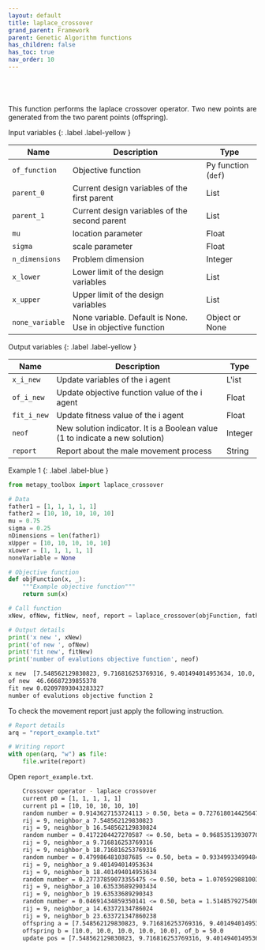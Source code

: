 ```yaml
---
layout: default
title: laplace_crossover
grand_parent: Framework
parent: Genetic Algorithm functions
has_children: false
has_toc: true
nav_order: 10
---
```


<!--Don't delete ths script-->
<script src = "https://polyfill.io/v3/polyfill.min.js?features=es6"></script>
<script id = "MathJax-script" async src="https://cdn.jsdelivr.net/npm/mathjax@3/es5/tex-mml-chtml.js"></script>
<!--Don't delete ths script-->

<h3></h3>
<br>

```python

```

<p align = "justify">This function performs the laplace crossover operator. Two new points are generated from the two parent points (offspring).</p>

Input variables
{: .label .label-yellow }

<table style = "width:100%">
   <thead>
     <tr>
       <th>Name</th>
       <th>Description</th>
       <th>Type</th>
     </tr>
   </thead>
   <tr>
       <td><code>of_function</code></td>
       <td>Objective function</td>
       <td>Py function (<code>def</code>)</td>
   </tr> 
   <tr>
       <td><code>parent_0</code></td>
       <td>Current design variables of the first parent</td>
       <td>List</td>
   </tr>
   <tr>
       <td><code>parent_1</code></td>
       <td>Current design variables of the second parent</td>
       <td>List</td>
   </tr>
      <tr>
       <td><code>mu</code></td>
       <td>location parameter</td>
       <td>Float</td>
   </tr>
      <tr>
       <td><code>sigma</code></td>
       <td>scale parameter</td>
       <td>Float</td>
   </tr> 
   <tr>
       <td><code>n_dimensions</code></td>
       <td>Problem dimension</td>
       <td>Integer</td>
   </tr>   
   <tr>
       <td><code>x_lower</code></td>
       <td>Lower limit of the design variables</td>
       <td>List</td>
   </tr>
   <tr>
       <td><code>x_upper</code></td>
       <td>Upper limit of the design variables</td>
       <td>List</td>
   </tr>
   <tr>
       <td><code>none_variable</code></td>
       <td>None variable. Default is None. Use in objective function</td>
       <td>Object or None</td>
   </tr>
</table>

Output variables
{: .label .label-yellow }

<table style = "width:100%">
   <thead>
     <tr>
       <th>Name</th>
       <th>Description</th>
       <th>Type</th>
     </tr>
   </thead>
   <tr>
       <td><code>x_i_new</code></td>
       <td>Update variables of the i agent</td>
       <td>L'ist</td>
   </tr>
   <tr>
       <td><code>of_i_new</code></td>
       <td> Update objective function value of the i agent</td>
       <td>Float</td>
   </tr>
   <tr>
       <td><code>fit_i_new</code></td>
       <td>Update fitness value of the i agent</td>
       <td>Float</td>
   </tr>
   <tr>
       <td><code>neof</code></td>
       <td>New solution indicator. It is a Boolean value (1 to indicate a new solution)</td>
       <td>Integer</td>
   </tr>
   <tr>
       <td><code>report</code></td>
       <td>Report about the male movement process</td>
       <td>String</td>
   </tr>
</table>

Example 1
{: .label .label-blue }

<p align = "justify">
 <i>
 </i>
</p>

```python
from metapy_toolbox import laplace_crossover

# Data
father1 = [1, 1, 1, 1, 1]
father2 = [10, 10, 10, 10, 10]
mu = 0.75
sigma = 0.25
nDimensions = len(father1)
xUpper = [10, 10, 10, 10, 10]
xLower = [1, 1, 1, 1, 1]
noneVariable = None

# Objective function
def objFunction(x, _):
    """Example objective function"""
    return sum(x)

# Call function
xNew, ofNew, fitNew, neof, report = laplace_crossover(objFunction, father1, father2, mu, sigma, nDimensions, xUpper, xLower, noneVariable)

# Output details
print('x new ', xNew)
print('of new ', ofNew)
print('fit new', fitNew)
print('number of evalutions objective function', neof)
```

```bash
x new  [7.548562129830823, 9.716816253769316, 9.401494014953634, 10.0, 10.0]
of new  46.66687239855378
fit new 0.02097893043283327
number of evalutions objective function 2
```

<p align = "justify">
  To check the movement report just apply the following instruction.
</p>

```python
# Report details
arq = "report_example.txt"

# Writing report
with open(arq, "w") as file:
    file.write(report)
```

<p align = "justify">
  Open <code>report_example.txt</code>. 
</p>

```bash
    Crossover operator - laplace crossover
    current p0 = [1, 1, 1, 1, 1]
    current p1 = [10, 10, 10, 10, 10]
    random number = 0.9143627153724113 > 0.50, beta = 0.727618014425647
    rij = 9, neighbor_a 7.548562129830823
    rij = 9, neighbor_b 16.548562129830824
    random number = 0.4172204427270587 <= 0.50, beta = 0.9685351393077017
    rij = 9, neighbor_a 9.716816253769316
    rij = 9, neighbor_b 18.716816253769316
    random number = 0.4799864810387685 <= 0.50, beta = 0.9334993349948483
    rij = 9, neighbor_a 9.401494014953634
    rij = 9, neighbor_b 18.401494014953634
    random number = 0.27737859073355475 <= 0.50, beta = 1.0705929881003815
    rij = 9, neighbor_a 10.635336892903434
    rij = 9, neighbor_b 19.63533689290343
    random number = 0.04691434859350141 <= 0.50, beta = 1.5148579275400267
    rij = 9, neighbor_a 14.63372134786024
    rij = 9, neighbor_b 23.633721347860238
    offspring a = [7.548562129830823, 9.716816253769316, 9.401494014953634, 10.0, 10.0], of_a = 46.66687239855378
    offspring b = [10.0, 10.0, 10.0, 10.0, 10.0], of_b = 50.0
    update pos = [7.548562129830823, 9.716816253769316, 9.401494014953634, 10.0, 10.0], of = 46.66687239855378, fit = 0.02097893043283327
```
